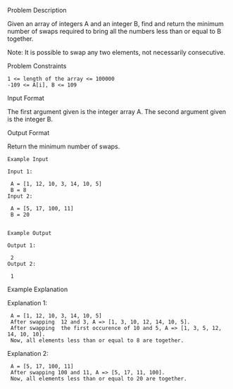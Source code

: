 Problem Description

Given an array of integers A and an integer B, find and return the minimum number of swaps required to bring all the numbers less than or equal to B together.

Note: It is possible to swap any two elements, not necessarily consecutive.



Problem Constraints
    
    1 <= length of the array <= 100000
    -109 <= A[i], B <= 109
    


Input Format

The first argument given is the integer array A.
The second argument given is the integer B.



Output Format

Return the minimum number of swaps.



    Example Input
    
    Input 1:
    
     A = [1, 12, 10, 3, 14, 10, 5]
     B = 8
    Input 2:
    
     A = [5, 17, 100, 11]
     B = 20
    
    
    Example Output
    
    Output 1:
    
     2
    Output 2:
    
     1


Example Explanation

Explanation 1:

     A = [1, 12, 10, 3, 14, 10, 5]
     After swapping  12 and 3, A => [1, 3, 10, 12, 14, 10, 5].
     After swapping  the first occurence of 10 and 5, A => [1, 3, 5, 12, 14, 10, 10].
     Now, all elements less than or equal to 8 are together.

Explanation 2:
    
     A = [5, 17, 100, 11]
     After swapping 100 and 11, A => [5, 17, 11, 100].
     Now, all elements less than or equal to 20 are together.
 
